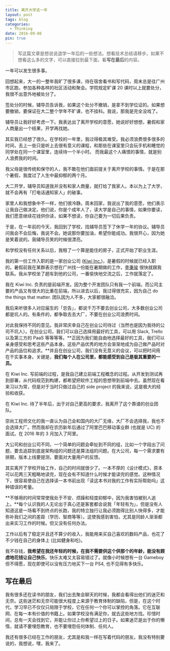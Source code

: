 ```yaml
---
title: 离开大学这一年
layout: post
tags: blog
categories:
  - Thinking
date: 2016-09-08
pin: true
---
```


> 写这篇文章是想说说退学一年后的一些想法。想看技术总结请移步。如果不想看这么多的文字，可以直接拉到最下面，看**写在最后**的内容。

一年可以发生很多事。

回想起来，大一的一整年我旷了很多课，待在宿舍看书和写代码，周末总是往广州市区跑，参加各种各样的社区活动和聚会。学院规定旷课 20 课时以上就要处分，我很不出意外地被处分了。

签处分的时候，辅导员告诉我，如果这个处分不撤销，是拿不到学位证的。如果想要撤销，要保证在大二整个学年不旷课，也不挂科。我说，那我是完全没戏了。

辅导员让我好好考虑一下。我表达出了离开学校的意愿，她说好好想想，暑假和家人商量出一个结果，开学再找她。

其实我已经想了很久。在学校的一年里，我过得极其难受。我必须浪费很多很多的时间，去上一些只是听上去很有意义的课程，和那些在课室里只会玩手机和睡觉的同学处在同一个课室里，连续待一个半小时。 而我最这个人痛恨的事情，就是别人浪费我的时间。

我父母是很传统和保守的人，我不敢在他们面前提关于离开学校的事情。于是在那个暑假，我度过了人生中最抑郁的两个月。

大二开学，辅导员知道我并没有和家人商量，就打给了我家人。本以为上了大学，就不会再有「打电话通知家人」的破事。

家里人和我想象中不一样，他们很冷静。周末回家，我说出了我的意愿，他们表示让我自己做决定。他们说，你是个成年人了，读大学是自己的事情，如果你要读，我们愿意继续花钱供你读，如果不想读，你自己要为一切后果负责。

于是，在一年前的今天，我回到了学校，找辅导员签下了休学一年的协议。辅导员问我会不会后悔，我说不会。她说那你要加油，希望你能成功。我很开心，因为她是笑着说的。我辅导员笑的时候很漂亮。

和学校没有任何关系以后，我租了一个算是能住的房子，正式开始了职业生涯。

我的第一份工作入职的是一家创业公司 ([Kiwi Inc.](http://kiwiinc.net/))，是暑假的时候就已经入职的。暑假前我在某群表示想在广州找一份能在暑期做的工作，[李秉骏](http://weibo.com/u/1685135222) 很快就跟我联系。我从学校坐了趟车到他的公司，一番愉快地交流之后，工作就落定了。

我在 Kiwi Inc. 负责的是前端开发。因为整个开发团队只有我一个前端，而公司主要的产品又有很大的比重在前端，所以进去以后，我过得很充实，因为自己 do the things that matter. 团队因为人不多，大家都很融洽。

我后来听很多人对应届生的「忠告」，都说千万不要去创业公司，大多数创业公司都是坑人的。有条件的，都争取去去大厂，不要在创业公司浪费时间。

对此我保持不同的意见。我非常庆幸自己在创业公司待过（当然也是因为我待的公司不坑人）。在创业公司，我们可以自己选择用最好的工具，可以用 Slack, Trello 以及第三方的 PaaS 等等等等。**正因为我们能自由地选择最好的工具，我们可以亲身感受和思考这些产品本身。这些产品优秀的地方会渐渐地成为自己做产品时对产品的品位和追求。**并且在创业公司，我们没有无意义的会议，可以把时间用在干实事本身。关键是，**我们每个人在公司里，都能感受到自己是极其重要的一员。**

在 Kiwi Inc. 写前端的过程，是我自己建立前端工程概念的过程。从开发到测试再到部署，从代码规范到构建，都希望把软件工程的思想带到前端中去。虽然现在看来习以为常，但是对于当时只做过自己的 side project 的我来说，这是极大的经验和收获。

在 Kiwi Inc. 待了半年后，出于对自己更高的要求，我离开了这个靠谱的创业团队。

崇尚工程师文化的我一直认为自己会和国内的大厂无缘，大厂不会选择我，我也不会选择大厂。然而我却在农历新年后通过了阿里巴巴移动事业群 (也就是 UC) 的面试。在 2016 年的 3 月加入了阿里。

大公司和创业公司不同，一个简单的问题会牵扯到不同的组，比如一个字段出了问题，要去追踪到底是架构组的问题还是算法组的问题。在大公司，每一个需求要有排期，版本上线要提测，要面对大量用户的反馈。

其实离开了学校开始工作，自己的时间就很少了。一本不厚的《设计模式》，原本可以花两三天粗略地读完，现在会有不知道什么时候才能读完的感觉。这种情况下，很容易使自己在选择读一本书前出现「读这本书对我的工作有实际帮助吗」这种错误的考量。

**不够用的时间常常使我处于不安、烦躁和轻度抑郁中，因为我害怕被别人追上。**每个认识我的人无论出于真心还是客套都会说我「年轻有为」，但是没有人知道这是一场看不到终点的长跑，我的特立独行让我必须跑得比别人快得多，才能弥补我们之间的差距（学历、智商等等）。这使我感到害怕，尤其是同龄人渐渐都出来实习工作的时候。但又没有任何办法。

工作以后有了稳定并且还不算少的收入，我能用来买自己喜欢的数码产品，也花了不少钱在自己的身体上 (比如健身和吃)。

我不存钱，**我希望在我还年轻的时候，在我不需要供这个供那个的年龄，能没有顾虑地花钱让自己快乐**。快乐太难又太容易错过了。就像小时候想有一台 Gameboy 但不得愿，现在即使可以没有压力地买下一台 PS4, 也不见得有多快乐。

## 写在最后

我有很多还在读书的朋友，我们出去聚会聊天的时候，我都会看得出他们的迷茫和无奈。这些迷茫和无奈可能很大程度上来源于教育体制的缺陷，但是，在这个时代，学习早已不仅仅只局限于学校，它在任何一个你可以掌控的角落。它在互联网、在每一本有价值的书籍上。如果学校没有满足你，就去这些地方找。珍惜时间，总有一天会找到它，并能让你过上你希望过上的日子。如果迷茫是出于你的懒惰，就请不要埋怨教育，也不要埋怨任何体制、任何人。

我还有很多已经在工作的朋友，尤其是和我一样在写着代码的朋友。我没有特别要说的，我想说，嘿，我来了。